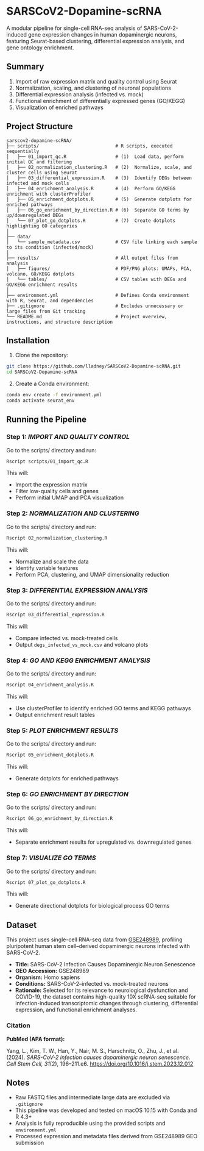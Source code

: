 
# SARSCoV2-Dopamine-scRNA
A modular pipeline for single-cell RNA-seq analysis of SARS-CoV-2-induced gene expression changes in human dopaminergic neurons, featuring Seurat-based clustering, differential expression analysis, and gene ontology enrichment.

## Summary
1. Import of raw expression matrix and quality control using Seurat
2. Normalization, scaling, and clustering of neuronal populations
3. Differential expression analysis (infected vs. mock)
4. Functional enrichment of differentially expressed genes (GO/KEGG)
5. Visualization of enriched pathways

## Project Structure
```
sarscov2-dopamine-scRNA/
├── scripts/                            # R scripts, executed sequentially
│   ├── 01_import_qc.R                  # (1)  Load data, perform initial QC and filtering
│   ├── 02_normalization_clustering.R   # (2)  Normalize, scale, and cluster cells using Seurat
│   ├── 03_differential_expression.R    # (3)  Identify DEGs between infected and mock cells
│   ├── 04_enrichment_analysis.R        # (4)  Perform GO/KEGG enrichment with clusterProfiler
│   ├── 05_enrichment_dotplots.R        # (5)  Generate dotplots for enriched pathways
│   ├── 06_go_enrichment_by_direction.R # (6)  Separate GO terms by up/downregulated DEGs  
│   └── 07_plot_go_dotplots.R           # (7)  Create dotplots highlighting GO categories
│
├── data/
│   └── sample_metadata.csv             # CSV file linking each sample to its condition (infected/mock)
│
├── results/                            # All output files from analysis
│   ├── figures/                        # PDF/PNG plots: UMAPs, PCA, volcano, GO/KEGG dotplots
│   └── tables/                         # CSV tables with DEGs and GO/KEGG enrichment results
│
├── environment.yml                     # Defines Conda environment with R, Seurat, and dependencies
├── .gitignore                          # Excludes unnecessary or large files from Git tracking
└── README.md                           # Project overview, instructions, and structure description

```
## Installation

1. Clone the repository:
```bash
git clone https://github.com/lladney/SARSCoV2-Dopamine-scRNA.git
cd SARSCoV2-Dopamine-scRNA
```  

2. Create a Conda environment:
```bash
conda env create -f environment.yml
conda activate seurat_env
```

## Running the Pipeline

### Step 1:  *IMPORT AND QUALITY CONTROL*
Go to the scripts/ directory and run: 
```bash 
Rscript scripts/01_import_qc.R
```
This will: 
- Import the expression matrix
- Filter low-quality cells and genes
- Perform initial UMAP and PCA visualization

### Step 2:  *NORMALIZATION AND CLUSTERING*
Go to the scripts/ directory and run:
```bash
Rscript 02_normalization_clustering.R
```
This will: 
- Normalize and scale the data
- Identify variable features
- Perform PCA, clustering, and UMAP dimensionality reduction

### Step 3:  *DIFFERENTIAL EXPRESSION ANALYSIS*
Go to the scripts/ directory and run:
```bash
Rscript 03_differential_expression.R
```	
This will: 
- Compare infected vs. mock-treated cells
- Output ```degs_infected_vs_mock.csv``` and volcano plots

### Step 4:  *GO AND KEGG ENRICHMENT ANALYSIS*
Go to the scripts/ directory and run:
```bash
Rscript 04_enrichment_analysis.R
```	
This will: 
- Use clusterProfiler to identify enriched GO terms and KEGG pathways
- Output enrichment result tables

### Step 5:  *PLOT ENRICHMENT RESULTS*
Go to the scripts/ directory and run:
```bash
Rscript 05_enrichment_dotplots.R
```	
This will: 
- Generate dotplots for enriched pathways

### Step 6:  *GO ENRICHMENT BY DIRECTION*
Go to the scripts/ directory and run:
```bash
Rscript 06_go_enrichment_by_direction.R
```	
This will: 
- Separate enrichment results for upregulated vs. downregulated genes

### Step 7:  *VISUALIZE GO TERMS*
Go to the scripts/ directory and run:
```bash
Rscript 07_plot_go_dotplots.R
```	
This will: 
- Generate directional dotplots for biological process GO terms

## Dataset

This project uses single-cell RNA-seq data from [GSE248989](https://www.ncbi.nlm.nih.gov/geo/query/acc.cgi?acc=GSE248989), profiling pluripotent human stem cell–derived dopaminergic neurons infected with SARS-CoV-2.

- **Title:** SARS-CoV-2 Infection Causes Dopaminergic Neuron Senescence
- **GEO Accession:** GSE248989  
- **Organism:** Homo sapiens  
- **Conditions:** SARS-CoV-2–infected vs. mock-treated neurons  
- **Rationale:** Selected for its relevance to neurological dysfunction and COVID-19, the dataset contains high-quality 10X scRNA-seq suitable for infection-induced transcriptomic changes through clustering, differential expression, and functional enrichment analyses.

### Citation

**PubMed (APA format):**

Yang, L., Kim, T. W., Han, Y., Nair, M. S., Harschnitz, O., Zhu, J., et al. (2024). *SARS-CoV-2 infection causes dopaminergic neuron senescence*. *Cell Stem Cell, 31*(2), 196–211.e6. https://doi.org/10.1016/j.stem.2023.12.012

## Notes
* Raw FASTQ files and intermediate large data are excluded via ```.gitignore```
* This pipeline was developed and tested on macOS 10.15 with Conda and R 4.3+
* Analysis is fully reproducible using the provided scripts and ```environment.yml```
* Processed expression and metadata files derived from GSE248989 GEO submission 


